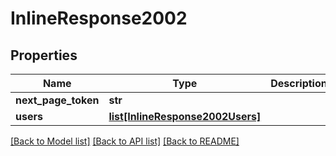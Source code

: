 # InlineResponse2002

## Properties
Name | Type | Description | Notes
------------ | ------------- | ------------- | -------------
**next_page_token** | **str** |  | [optional] 
**users** | [**list[InlineResponse2002Users]**](InlineResponse2002Users.md) |  | [optional] 

[[Back to Model list]](../README.md#documentation-for-models) [[Back to API list]](../README.md#documentation-for-api-endpoints) [[Back to README]](../README.md)

